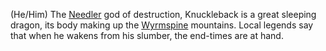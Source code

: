 (He/Him) The [Needler](Needlepit) god of destruction, Knuckleback is a great sleeping dragon, its body making up the [Wyrmspine](Wyrmspine) mountains. Local legends say that when he wakens from his slumber, the end-times are at hand.